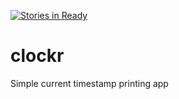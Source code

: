 [![Stories in Ready](https://badge.waffle.io/rmdonahue/clockr.png?label=ready&title=Ready)](https://waffle.io/rmdonahue/clockr)
# clockr
Simple current timestamp printing app
